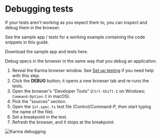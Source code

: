 # Debugging tests

If your tests aren't working as you expect them to, you can inspect and debug them in the browser.

<div class="alert is-helpful">

  See the <live-example name="testing" noDownload>sample app</live-example> / <live-example name="testing" stackblitz="specs" noDownload>tests</live-example>
  for a working example containing the code snippets in this guide.
  
  Download the sample app and tests <live-example name="testing" downloadOnly>here</live-example>.

</div>


Debug specs in the browser in the same way that you debug an application.

1. Reveal the Karma browser window. See [Set up testing](guide/testing#set-up-testing) if you need help with this step.
1. Click the **DEBUG** button; it opens a new browser tab and re-runs the tests.
1. Open the browser's “Developer Tools” (`Ctrl-Shift-I` on Windows; `Command-Option-I` in macOS).
1. Pick the "sources" section.
1. Open the `1st.spec.ts` test file (Control/Command-P, then start typing the name of the file).
1. Set a breakpoint in the test.
1. Refresh the browser, and it stops at the breakpoint.

<div class="lightbox">
  <img src='generated/images/guide/testing/karma-1st-spec-debug.png' alt="Karma debugging">
</div>
